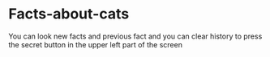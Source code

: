 # Facts-about-cats
 You can look new facts and previous fact and you can clear history to press the secret button in the upper left part of the screen
